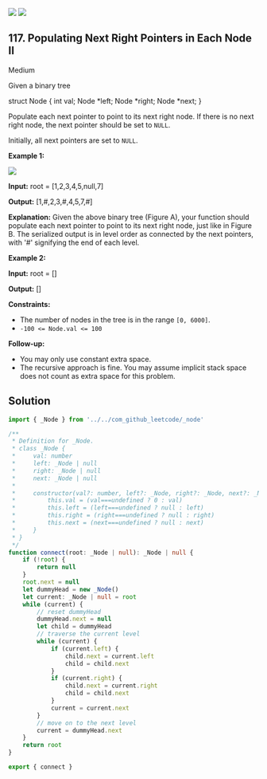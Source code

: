 [![](https://img.shields.io/github/stars/LeetCode-Top-Interview-150/LeetCode-Top-Interview-150?label=Stars&style=flat-square)](https://github.com/LeetCode-Top-Interview-150/LeetCode-Top-Interview-150)
[![](https://img.shields.io/github/forks/LeetCode-Top-Interview-150/LeetCode-Top-Interview-150?label=Fork%20me%20on%20GitHub%20&style=flat-square)](https://github.com/LeetCode-Top-Interview-150/LeetCode-Top-Interview-150/fork)

## 117\. Populating Next Right Pointers in Each Node II

Medium

Given a binary tree

struct Node { int val; Node \*left; Node \*right; Node \*next; } 

Populate each next pointer to point to its next right node. If there is no next right node, the next pointer should be set to `NULL`.

Initially, all next pointers are set to `NULL`.

**Example 1:**

![](https://assets.leetcode.com/uploads/2019/02/15/117_sample.png)

**Input:** root = [1,2,3,4,5,null,7]

**Output:** [1,#,2,3,#,4,5,7,#]

**Explanation:** Given the above binary tree (Figure A), your function should populate each next pointer to point to its next right node, just like in Figure B. The serialized output is in level order as connected by the next pointers, with '#' signifying the end of each level. 

**Example 2:**

**Input:** root = []

**Output:** [] 

**Constraints:**

*   The number of nodes in the tree is in the range `[0, 6000]`.
*   `-100 <= Node.val <= 100`

**Follow-up:**

*   You may only use constant extra space.
*   The recursive approach is fine. You may assume implicit stack space does not count as extra space for this problem.

## Solution

```typescript
import { _Node } from '../../com_github_leetcode/_node'

/**
 * Definition for _Node.
 * class _Node {
 *     val: number
 *     left: _Node | null
 *     right: _Node | null
 *     next: _Node | null
 *
 *     constructor(val?: number, left?: _Node, right?: _Node, next?: _Node) {
 *         this.val = (val===undefined ? 0 : val)
 *         this.left = (left===undefined ? null : left)
 *         this.right = (right===undefined ? null : right)
 *         this.next = (next===undefined ? null : next)
 *     }
 * }
 */
function connect(root: _Node | null): _Node | null {
    if (!root) {
        return null
    }
    root.next = null
    let dummyHead = new _Node()
    let current: _Node | null = root
    while (current) {
        // reset dummyHead
        dummyHead.next = null
        let child = dummyHead
        // traverse the current level
        while (current) {
            if (current.left) {
                child.next = current.left
                child = child.next
            }
            if (current.right) {
                child.next = current.right
                child = child.next
            }
            current = current.next
        }
        // move on to the next level
        current = dummyHead.next
    }
    return root
}

export { connect }
```